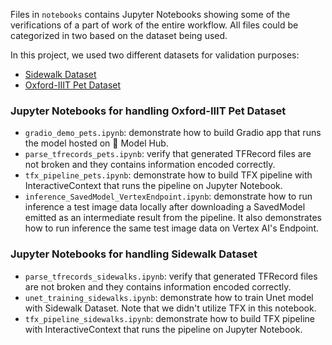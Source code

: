 Files in `notebooks` contains Jupyter Notebooks showing some of the verifications of a part of work of the entire workflow. All files could be categorized in two based on the dataset being used. 

In this project, we used two different datasets for validation purposes:

* [Sidewalk Dataset](https://huggingface.co/datasets/segments/sidewalk-semantic)
* [Oxford-IIIT Pet Dataset](https://www.robots.ox.ac.uk/~vgg/data/pets/)

### Jupyter Notebooks for handling Oxford-IIIT Pet Dataset

- `gradio_demo_pets.ipynb`: demonstrate how to build Gradio app that runs the model hosted on 🤗 Model Hub.
- `parse_tfrecords_pets.ipynb`: verify that generated TFRecord files are not broken and they contains information encoded correctly.
- `tfx_pipeline_pets.ipynb`: demonstrate how to build TFX pipeline with InteractiveContext that runs the pipeline on Jupyter Notebook.
- `inference_SavedModel_VertexEndpoint.ipynb`: demonstrate how to run inference a test image data locally after downloading a SavedModel emitted as an intermediate result from the pipeline. It also demonstrates how to run inference the same test image data on Vertex AI's Endpoint.

### Jupyter Notebooks for handling Sidewalk Dataset
- `parse_tfrecords_sidewalks.ipynb`: verify that generated TFRecord files are not broken and they contains information encoded correctly.
- `unet_training_sidewalks.ipynb`: demonstrate how to train Unet model with Sidewalk Dataset. Note that we didn't utilize TFX in this notebook. 
- `tfx_pipeline_sidewalks.ipynb`: demonstrate how to build TFX pipeline with InteractiveContext that runs the pipeline on Jupyter Notebook.